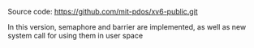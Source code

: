 Source code: https://github.com/mit-pdos/xv6-public.git

In this version, semaphore and barrier are implemented, as well as new system call for using them in user space
